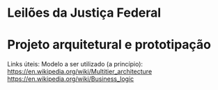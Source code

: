 # Leilões da Justiça Federal
  # Projeto arquitetural e prototipação
  
Links úteis:
  Modelo a ser utilizado (a princípio): https://en.wikipedia.org/wiki/Multitier_architecture
  https://en.wikipedia.org/wiki/Business_logic
